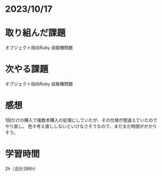 # 2023/10/17
# 取り組んだ課題
オブジェクト指向Ruby 自販機問題
  
# 次やる課題
オブジェクト指向Ruby 自販機問題

# 感想
1回だけの購入で複数本購入の処理にしていたが、その仕様が間違えていたのでやり直し。
色々考え直ししないといけなさそうなので、まだまだ時間がかかりそう。


# 学習時間
2h（合計286h）
